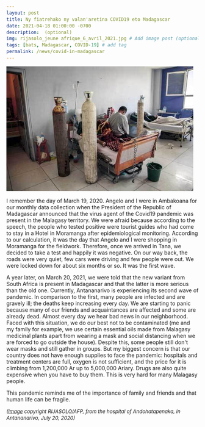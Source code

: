 ```yaml
---
layout: post
title: Ny fiatrehako ny valan'aretina COVID19 eto Madagascar
date: 2021-04-18 01:00:00 -0700
description:  (optional)
img: rijasolo_jeune afrique_6_avril_2021.jpg # Add image post (optional)
tags: [bats, Madagascar, COVID-19] # add tag
permalink: /news/covid-in-madagascar
---
```

<img src="/assets/img/rijasolo_jeune afrique_6_avril_2021.jpg" alt="covid-mada" class="img-left-w-text" />

I remember the day of March 19, 2020. Angelo and I were in Ambakoana for our monthly data collection when the President of the Republic of Madagascar announced that the virus agent of the Covid19 pandemic was present in the Malagasy territory. We were afraid because according to the speech, the people who tested positive were tourist guides who had come to stay in a Hotel in Moramanga after epidemiological monitoring. According to our calculation, it was the day that Angelo and I were shopping in Moramanga for the fieldwork. Therefore, once we arrived in Tana, we decided to take a test and happily it was negative. On our way back, the roads were very quiet, few cars were driving and few people were out. We were locked down for about six months or so. It was the first wave.



A year later, on March 20, 2021, we were told that the new variant from South Africa is present in Madagascar and that the latter is more serious than the old one. Currently, Antananarivo is experiencing its second wave of pandemic. In comparison to the first, many people are infected and are gravely ill; the deaths keep increasing every day. We are starting to panic because many of our friends and acquaintances are affected and some are already dead. Almost every day we hear bad news in our neighborhood. Faced with this situation, we do our best not to be contaminated (me and my family for example, we use certain essential oils made from Malagasy medicinal plants apart from wearing a mask and social distancing when we are forced to go outside the house). Despite this, some people still don't wear masks and still gather in groups. But my biggest concern is that our country does not have enough supplies to face the pandemic: hospitals and treatment centers are full, oxygen is not sufficient, and the price for it is climbing from 1,200,000 Ar up to 5,000,000 Ariary. Drugs are also quite expensive when you have to buy them. This is very hard for many Malagasy people.



This pandemic reminds me of the importance of family and friends and that human life can be fragile.



<font size="2">
<i>(<a href="https://www.jeuneafrique.com/1149861/politique/covid-a-madagascar-la-guerre-de-loxygene/">Image</a> copyright RIJASOLO/AFP, from the hospital of Andohatapenaka, in Antananarivo, July 20, 2020)</i>
</font>
